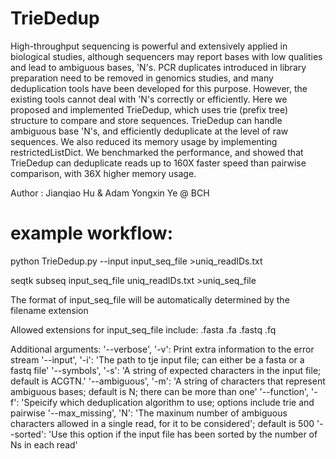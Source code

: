 # TrieDedup


High-throughput sequencing is powerful and extensively applied in biological studies, although sequencers may report bases with low qualities and lead to ambiguous bases, 'N's. PCR duplicates introduced in library preparation need to be removed in genomics studies, and many deduplication tools have been developed for this purpose. However, the existing tools cannot deal with 'N's correctly or efficiently. Here we proposed and implemented TrieDedup, which uses trie (prefix tree) structure to compare and store sequences. TrieDedup can handle ambiguous base 'N's, and efficiently deduplicate at the level of raw sequences. We also reduced its memory usage by implementing restrictedListDict. We benchmarked the performance, and showed that TrieDedup can deduplicate reads up to 160X faster speed than pairwise comparison, with 36X higher memory usage.


Author : Jianqiao Hu & Adam Yongxin Ye @ BCH


# example workflow:
python TrieDedup.py --input input_seq_file >uniq_readIDs.txt

seqtk subseq input_seq_file uniq_readIDs.txt >uniq_seq_file

The format of input_seq_file will be automatically determined by the filename extension


Allowed extensions for input_seq_file include: .fasta .fa .fastq .fq

Additional arguments:
'--verbose', '-v': Print extra information to the error stream
'--input', '-i': 'The path to tje input file; can either be a fasta or a fastq file'
'--symbols', '-s': 'A string of expected characters in the input file; default is ACGTN.'
'--ambiguous', '-m': 'A string of characters that represent ambiguous bases; default is N; there can be more than one'
'--function', '-f': 'Speicify which deduplication algorithm to use; options include trie and pairwise
'--max_missing', 'N': 'The maxinum number of ambiguous characters allowed in a single read, for it to be considered';  default is 500
'--sorted': 'Use this option if the input file has been sorted by the number of Ns in each read'


